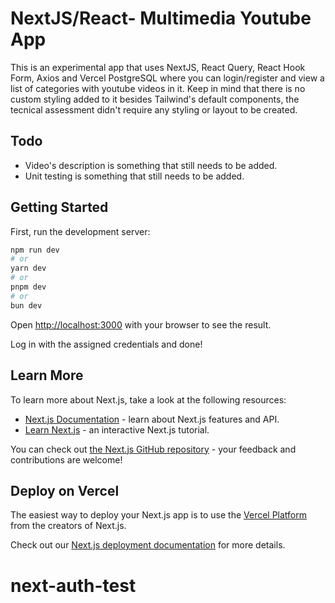 # NextJS/React- Multimedia Youtube App

This is an experimental app that uses NextJS, React Query, React Hook
Form, Axios and Vercel PostgreSQL where you can login/register and view a list of categories with youtube videos in it.
Keep in mind that there is no custom styling added to it besides Tailwind's default components, the tecnical assessment didn't require any styling or layout to be created.

## Todo

-   Video's description is something that still needs to be added.
-   Unit testing is something that still needs to be added.

## Getting Started

First, run the development server:

```bash
npm run dev
# or
yarn dev
# or
pnpm dev
# or
bun dev
```

Open [http://localhost:3000](http://localhost:3000) with your browser to see the result.

Log in with the assigned credentials and done!

## Learn More

To learn more about Next.js, take a look at the following resources:

-   [Next.js Documentation](https://nextjs.org/docs) - learn about Next.js features and API.
-   [Learn Next.js](https://nextjs.org/learn) - an interactive Next.js tutorial.

You can check out [the Next.js GitHub repository](https://github.com/vercel/next.js/) - your feedback and contributions are welcome!

## Deploy on Vercel

The easiest way to deploy your Next.js app is to use the [Vercel Platform](https://vercel.com/new?utm_medium=default-template&filter=next.js&utm_source=create-next-app&utm_campaign=create-next-app-readme) from the creators of Next.js.

Check out our [Next.js deployment documentation](https://nextjs.org/docs/deployment) for more details.

# next-auth-test
